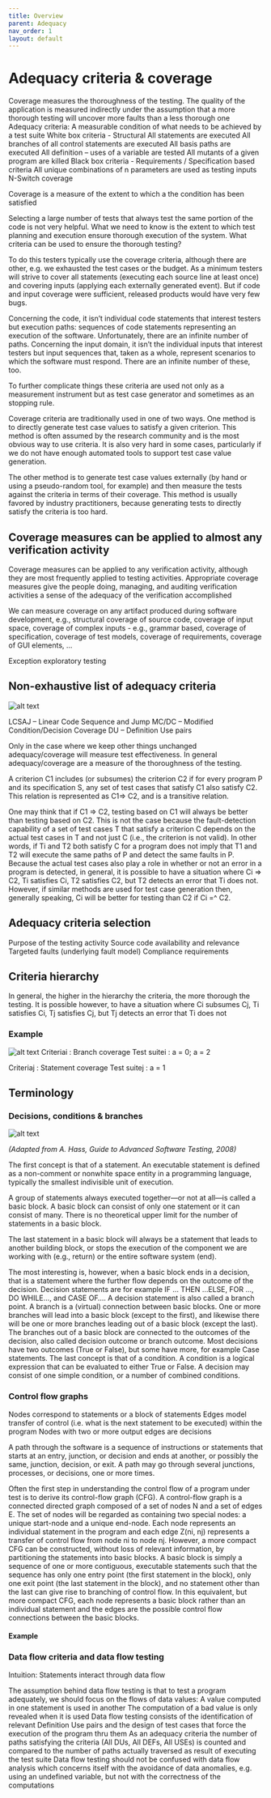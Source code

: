 ```yaml
---
title: Overview
parent: Adequacy
nav_order: 1
layout: default
---
```


# Adequacy criteria & coverage

Coverage measures the thoroughness of the testing. The quality of the application is measured indirectly under the assumption that a more thorough testing will uncover more faults than a less thorough one
Adequacy criteria: A measurable condition of what needs to be achieved by a test suite 
White box criteria - Structural
All statements are executed
All branches of all control statements are executed
All basis paths are executed
All definition – uses of a variable are tested
All mutants of a given program are killed
Black box criteria - Requirements / Specification based criteria
All unique combinations of n parameters are used as testing inputs
N-Switch coverage

Coverage is a measure of the extent to which a the condition has been satisfied

Selecting a large number of tests that always test the same portion of the code is not very helpful. What we need to know is the extent to which test planning and execution ensure thorough execution of the system. What criteria can be used to ensure the thorough testing? 

To do this testers typically use the coverage criteria, although there are other, e.g. we exhausted the test cases or the budget. As a minimum testers will strive to cover all statements (executing each source line at least once) and covering inputs (applying each externally generated event). But if code and input coverage were sufficient, released products would have very few bugs. 

Concerning the code, it isn’t individual code statements that interest testers but execution paths: sequences of code statements representing an execution of the software. Unfortunately, there are an infinite number of paths. Concerning the input domain, it isn’t the individual inputs that interest testers but input sequences that, taken as a whole, represent scenarios to which the software must respond. There are an infinite number of these, too.

To further complicate things these criteria are used not only as a measurement instrument but as test case generator and sometimes as an stopping rule.

Coverage criteria are traditionally used in one of two ways. One method is to
directly generate test case values to satisfy a given criterion. This method is often
assumed by the research community and is the most obvious way to use criteria. It is
also very hard in some cases, particularly if we do not have enough automated tools
to support test case value generation. 

The other method is to generate test case
values externally (by hand or using a pseudo-random tool, for example) and then
measure the tests against the criteria in terms of their coverage. This method is
usually favored by industry practitioners, because generating tests to directly satisfy
the criteria is too hard.

## Coverage measures can be applied to almost any verification activity

Coverage measures can be applied to any verification activity, although they are most frequently applied to testing activities. Appropriate coverage measures give the people doing, managing, and auditing verification activities a sense of the adequacy of the verification accomplished

We can measure coverage on any artifact produced during software development, e.g., structural coverage of source code, coverage of input space, coverage of complex inputs - e.g., grammar based, coverage of specification, coverage of test
models, coverage of requirements, coverage of GUI elements, ...

Exception exploratory testing


## Non-exhaustive list of adequacy criteria

![alt text](image.png)

LCSAJ – Linear Code Sequence and Jump
MC/DC – Modified Condition/Decision Coverage
DU – Definition Use pairs


Only in the case where we keep other things unchanged adequacy/coverage will measure test effectiveness. In general adequacy/coverage are a measure of the thoroughness of the testing.

A criterion C1 includes (or subsumes) the criterion C2 if for every program P and its specification S, any set of test cases that satisfy C1 also satisfy C2. This relation is represented as C1=> C2, and is a transitive  relation. 

One may think that if C1 => C2, testing based on C1 will always be better than testing based on C2. This is not the case because the fault-detection capability of a set of test cases T that satisfy a criterion C depends on the actual test cases in T and not just C (i.e., the criterion is not valid). In other words, if Ti and T2 both  satisfy C for a program does not imply that T1 and T2 will execute the same paths of P and detect the same faults in P. Because the actual test cases also play a role in whether or not an error in a program is detected, in general, it is possible to have a situation where Ci => C2, Ti satisfies Ci, T2 satisfies C2, but T2 detects an error that Ti does not. However, if similar methods are used for test case generation then, generally speaking, Ci will be better for testing than C2 if Ci =^ C2.

## Adequacy criteria selection

Purpose of the testing activity
Source code availability and relevance
Targeted faults (underlying fault model)
Compliance requirements


## Criteria hierarchy

In general, the higher in the hierarchy the criteria, the more thorough the testing. 
It is possible however, to have a situation where Ci subsumes Cj, Ti satisfies Ci, Tj satisfies Cj, but Tj detects an error that Ti does not


### Example
![alt text](image-1.png)
Criteriai : Branch coverage
Test suitei : a = 0; a = 2

Criteriaj : Statement coverage
Test suitej : a = 1


## Terminology

### Decisions, conditions & branches

![alt text](image-2.png)

*(Adapted from A. Hass, Guide to Advanced Software Testing, 2008)*

The first concept is that of a statement. An executable statement is defined as a non-comment or nonwhite space entity in a programming language, typically the smallest indivisible unit of execution.

A group of statements always executed together—or not at all—is called a basic block. A basic block can consist of only one statement or it can consist of many. There is no theoretical upper limit for the number of statements in a basic block.

The last statement in a basic block will always be a statement that leads to another building block, or stops the execution of the component we are working with (e.g., return) or the entire software system (end).

The most interesting is, however, when a basic block ends in a decision, that is a statement where the further flow depends on the outcome of the decision.
Decision statements are for example IF … THEN …ELSE, FOR …, DO WHILE…, and CASE OF…. A decision statement is also called a branch point. A branch is a (virtual) connection between basic blocks. One or more branches will lead into a basic block (except to the first), and likewise there will be one or more branches leading out of a basic block (except the last).
The branches out of a basic block are connected to the outcomes of the decision, also called decision outcome or branch outcome. Most decisions have two outcomes (True or False), but some have more, for example Case statements.
The last concept is that of a condition. A condition is a logical expression that can be evaluated to either True or False. A decision may consist of one simple condition, or a number of combined conditions.

### Control flow graphs

Nodes correspond to statements or a block of statements
Edges model transfer of control (i.e. what is the next statement to be executed) within the program
Nodes with two or more output edges are decisions

A path through the software is a sequence of instructions or statements that starts at an entry, junction, or decision and ends at another, or possibly the same, junction, decision, or exit. A path may go through several junctions, processes, or decisions, one or more times. 

Often the first step in understanding the control flow of a program under test is to derive its control-flow graph (CFG). A control-flow graph is a connected directed graph composed of a set of nodes N and a set of edges E. The set of nodes will be regarded as containing two special nodes: a unique start-node and a unique end-node. Each node represents an individual statement in the program and each edge Z(ni, nj) represents a transfer of control flow from node ni to node nj. However, a more compact CFG can be constructed, without loss of relevant information, by partitioning the statements into basic blocks. A basic block is simply a sequence of one or more contiguous, executable statements such that the sequence has only one entry point (the first statement in the block), only one exit point (the last statement in the block), and no statement other than the last can give rise to branching of control flow. In this equivalent, but more compact CFG, each node represents a basic block rather than an individual statement and the edges are the possible control flow connections between the basic blocks.


#### Example


### Data flow criteria and data flow testing

Intuition:  Statements interact through data flow

The assumption behind data flow testing is that to test a program adequately, we should focus on the flows of data values:
A value computed in one statement is used in another
The computation of a bad value is only revealed when it is used
Data flow testing consists of the identification of relevant Definition Use pairs and the design of test cases that force the execution of the program thru them
As an adequacy criteria the number of paths satisfying the criteria (All DUs, All DEFs, All USEs) is counted and compared to the number of paths actually traversed as result of executing the test suite
Data flow testing should not be confused with data flow analysis which concerns itself with the avoidance of data anomalies, e.g. using an undefined variable, but not with the correctness of the computations

